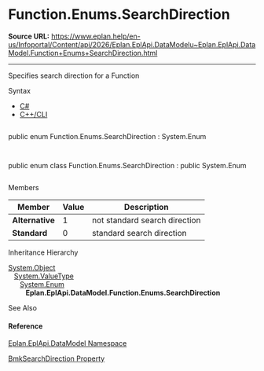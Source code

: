 # Function.Enums.SearchDirection

**Source URL:** https://www.eplan.help/en-us/Infoportal/Content/api/2026/Eplan.EplApi.DataModelu~Eplan.EplApi.DataModel.Function+Enums+SearchDirection.html

---

Specifies search direction for a Function

Syntax

- [C#](#i-syntax-CS)
- [C++/CLI](#i-syntax-CPP2005)

```
```
public enum Function.Enums.SearchDirection : System.Enum
```
```

```
```
public enum class Function.Enums.SearchDirection : public System.Enum
```
```

Members

| Member | Value | Description |
| --- | --- | --- |
| **Alternative** | 1 | not standard search direction |
| **Standard** | 0 | standard search direction |

Inheritance Hierarchy

[System.Object](#)  
   [System.ValueType](#)  
      [System.Enum](#)  
         **Eplan.EplApi.DataModel.Function.Enums.SearchDirection**

See Also

#### Reference

[Eplan.EplApi.DataModel Namespace](Eplan.EplApi.DataModelu~Eplan.EplApi.DataModel_namespace.html)
  
[BmkSearchDirection Property](Eplan.EplApi.DataModelu~Eplan.EplApi.DataModel.Function~BmkSearchDirection.html)